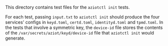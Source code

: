 This directory contains test files for the `aziotctl init` tests.

For each test, passing `input.txt` to `aziotctl init` should produce the four services' configs in `keyd.toml`, `certd.toml`, `identityd.toml` and `tpmd.toml`. In the tests that involve a symmetric key, the `device-id` file stores the contents of the `/var/secrets/aziot/keyd/device-id` file that `aziotctl init` would generate.
